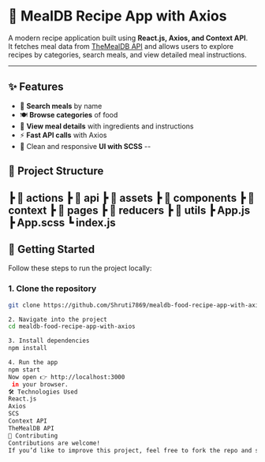 # 🍲 MealDB Recipe App with Axios

A modern recipe application built using **React.js, Axios, and Context API**.  
It fetches meal data from [TheMealDB API](https://www.themealdb.com/) and allows users to explore recipes by categories, search meals, and view detailed meal instructions.

---

## ✨ Features

- 🔎 **Search meals** by name
- 🍽️ **Browse categories** of food
- 📖 **View meal details** with ingredients and instructions
- ⚡ **Fast API calls** with Axios
- 🎨 Clean and responsive **UI with SCSS**
--
## 📂 Project Structure
┣ 📂 actions
┣ 📂 api
┣ 📂 assets
┣ 📂 components
┣ 📂 context
┣ 📂 pages
┣ 📂 reducers
┣ 📂 utils
┣ App.js
┣ App.scss
┗ index.js
---
## 🚀 Getting Started

Follow these steps to run the project locally:

### 1. Clone the repository
```bash
git clone https://github.com/Shruti7869/mealdb-food-recipe-app-with-axios.git

2. Navigate into the project
cd mealdb-food-recipe-app-with-axios

3. Install dependencies
npm install

4. Run the app
npm start
Now open 👉 http://localhost:3000
 in your browser.
🛠️ Technologies Used
React.js
Axios
SCS
Context API
TheMealDB API
🤝 Contributing
Contributions are welcome!
If you’d like to improve this project, feel free to fork the repo and submit a pull request.
